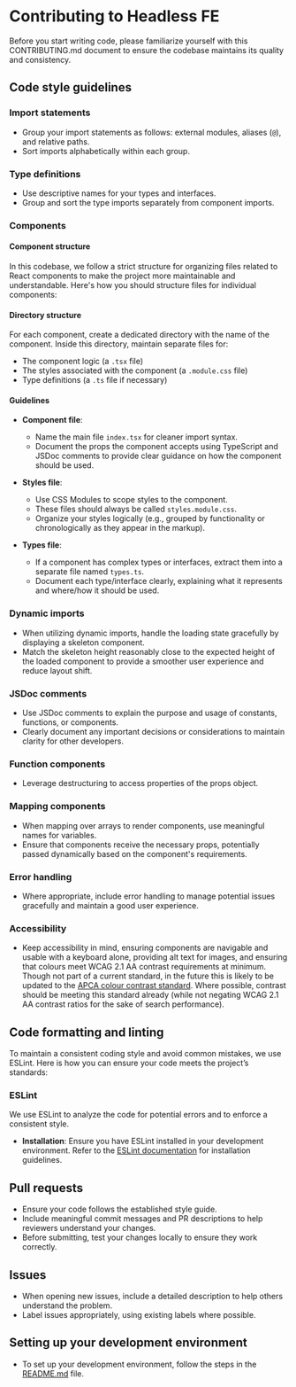 # Contributing to Headless FE

Before you start writing code, please familiarize yourself with this CONTRIBUTING.md document to ensure the codebase maintains its quality and consistency.

## Code style guidelines

### Import statements

- Group your import statements as follows: external modules, aliases (`@`), and relative paths.
- Sort imports alphabetically within each group.

### Type definitions

- Use descriptive names for your types and interfaces.
- Group and sort the type imports separately from component imports.

### Components

#### Component structure

In this codebase, we follow a strict structure for organizing files related to React components to make the project more maintainable and understandable. Here's how you should structure files for individual components:

#### Directory structure

For each component, create a dedicated directory with the name of the component. Inside this directory, maintain separate files for:

- The component logic (a `.tsx` file)
- The styles associated with the component (a `.module.css` file)
- Type definitions (a `.ts` file if necessary)

#### Guidelines

- **Component file**:

  - Name the main file `index.tsx` for cleaner import syntax.
  - Document the props the component accepts using TypeScript and JSDoc comments to provide clear guidance on how the component should be used.

- **Styles file**:

  - Use CSS Modules to scope styles to the component.
  - These files should always be called `styles.module.css`.
  - Organize your styles logically (e.g., grouped by functionality or chronologically as they appear in the markup).

- **Types file**:
  - If a component has complex types or interfaces, extract them into a separate file named `types.ts`.
  - Document each type/interface clearly, explaining what it represents and where/how it should be used.

### Dynamic imports

- When utilizing dynamic imports, handle the loading state gracefully by displaying a skeleton component.
- Match the skeleton height reasonably close to the expected height of the loaded component to provide a smoother user experience and reduce layout shift.

### JSDoc comments

- Use JSDoc comments to explain the purpose and usage of constants, functions, or components.
- Clearly document any important decisions or considerations to maintain clarity for other developers.

### Function components

- Leverage destructuring to access properties of the props object.

### Mapping components

- When mapping over arrays to render components, use meaningful names for variables.
- Ensure that components receive the necessary props, potentially passed dynamically based on the component's requirements.

### Error handling

- Where appropriate, include error handling to manage potential issues gracefully and maintain a good user experience.

### Accessibility

- Keep accessibility in mind, ensuring components are navigable and usable with a keyboard alone, providing alt text for images, and ensuring that colours meet WCAG 2.1 AA contrast requirements at minimum. Though not part of a current standard, in the future this is likely to be updated to the [APCA colour contrast standard](https://ruitina.com/apca-accessible-colour-contrast/). Where possible, contrast should be meeting this standard already (while not negating WCAG 2.1 AA contrast ratios for the sake of search performance).

## Code formatting and linting

To maintain a consistent coding style and avoid common mistakes, we use ESLint. Here is how you can ensure your code meets the project’s standards:

### ESLint

We use ESLint to analyze the code for potential errors and to enforce a consistent style.

- **Installation**: Ensure you have ESLint installed in your development environment. Refer to the [ESLint documentation](https://eslint.org/docs/user-guide/getting-started) for installation guidelines.

## Pull requests

- Ensure your code follows the established style guide.
- Include meaningful commit messages and PR descriptions to help reviewers understand your changes.
- Before submitting, test your changes locally to ensure they work correctly.

## Issues

- When opening new issues, include a detailed description to help others understand the problem.
- Label issues appropriately, using existing labels where possible.

## Setting up your development environment

- To set up your development environment, follow the steps in the [README.md](README.md) file.
